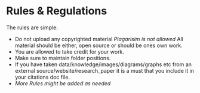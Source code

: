 # Rules & Regulations

The rules are simple:
- Do not upload any copyrighted material *Plagarisim is not allowed* All material should be either, open source or should be ones own work.
- You are allowed to take credit for your work.
- Make sure to maintain folder positions.
- If you have taken data/knowledge/images/diagrams/graphs etc from an external source/website/research_paper it is a must that you include it in your citations doc file.
- *More Rules might be added as needed*


